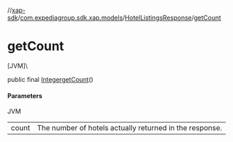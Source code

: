 //[xap-sdk](../../../index.md)/[com.expediagroup.sdk.xap.models](../index.md)/[HotelListingsResponse](index.md)/[getCount](get-count.md)

# getCount

[JVM]\

public final [Integer](https://docs.oracle.com/javase/8/docs/api/java/lang/Integer.html)[getCount](get-count.md)()

#### Parameters

JVM

| | |
|---|---|
| count | The number of hotels actually returned in the response. |
